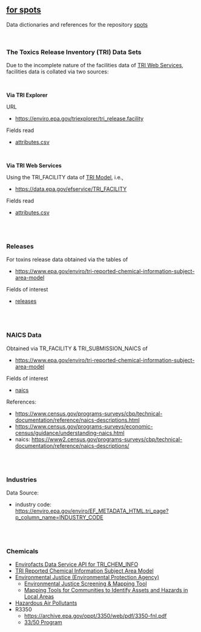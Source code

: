 ## [for spots](https://github.com/vetiveria/spots)

Data dictionaries and references for the repository [spots](https://github.com/vetiveria/spots)

<br>

### The Toxics Release Inventory (TRI) Data Sets

Due to the incomplete nature of the facilities data 
of [TRI Web Services](https://www.epa.gov/enviro/tri-reported-chemical-information-subject-area-model), facilities 
data is collated via two sources:

<br>

**Via TRI Explorer**

URL

* https://enviro.epa.gov/triexplorer/tri_release.facility

Fields read

* [attributes.csv](tri/explorer/attributes.csv)

<br>

**Via TRI Web Services**

Using the TRI_FACILITY data of [TRI Model](https://www.epa.gov/enviro/tri-reported-chemical-information-subject-area-model), i.e.,

* https://data.epa.gov/efservice/TRI_FACILITY

Fields read

* [attributes.csv](tri/services/attributes.csv)

<br>
<br>

### Releases

For toxins release data obtained via the tables of

* https://www.epa.gov/enviro/tri-reported-chemical-information-subject-area-model

Fields of interest

* [releases](releases/releases.csv)

<br>
<br>

### NAICS Data

Obtained via TR_FACILITY & TRI_SUBMISSION_NAICS of

* https://www.epa.gov/enviro/tri-reported-chemical-information-subject-area-model

Fields of interest

* [naics](naics/naics.csv)

References:

* https://www.census.gov/programs-surveys/cbp/technical-documentation/reference/naics-descriptions.html
* https://www.census.gov/programs-surveys/economic-census/guidance/understanding-naics.html
* naics: https://www2.census.gov/programs-surveys/cbp/technical-documentation/reference/naics-descriptions/

<br>
<br>

### Industries

Data Source:

* industry code: https://enviro.epa.gov/enviro/EF_METADATA_HTML.tri_page?p_column_name=INDUSTRY_CODE

<br>
<br>

### Chemicals

* [Envirofacts Data Service API for TRI_CHEM_INFO](https://enviro.epa.gov/enviro/ef_metadata_html.ef_metadata_table?p_table_name=tri_chem_info&p_topic=tri)
* [TRI Reported Chemical Information Subject Area Model](https://www.epa.gov/enviro/tri-reported-chemical-information-subject-area-model)
* [Environmental Justice (Environmental Protection Agency)](https://www.epa.gov/environmentaljustice)
  * [Environmental Justice Screening & Mapping Tool](https://www.epa.gov/ejscreen)  
  * [Mapping Tools for Communities to Identify Assets and Hazards in Local Areas](https://www.epa.gov/environmentaljustice/mapping-tools-communities-identify-assets-and-hazards-local-areas)
* [Hazardous Air Pollutants](https://www.epa.gov/haps/initial-list-hazardous-air-pollutants-modifications)
* R3350
  * https://archive.epa.gov/oppt/3350/web/pdf/3350-fnl.pdf  
  * [33/50 Program](https://nepis.epa.gov/Exe/ZyPDF.cgi/93000PAJ.PDF?Dockey=93000PAJ.PDF)

<br>
<br>


